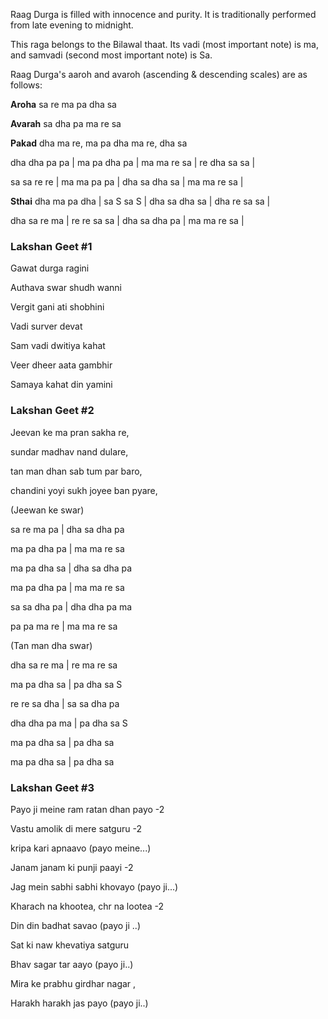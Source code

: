 
Raag Durga is filled with innocence and purity. It is traditionally performed from late evening to midnight.

This raga belongs to the Bilawal thaat. Its vadi (most important note) is ma, and samvadi (second most important note) is Sa.

Raag Durga's aaroh and avaroh (ascending & descending scales) are as follows:

**Aroha**
sa re ma pa dha sa

**Avarah**
sa dha pa ma re sa

**Pakad**
dha ma re, ma pa dha ma re, dha sa

dha dha pa pa | ma pa dha pa | ma ma re sa | re dha sa sa |

sa sa re re | ma ma pa pa | dha sa dha sa | ma ma re sa |

**Sthai**
dha ma pa dha | sa S sa S | dha sa dha sa | dha re sa sa |

dha sa re ma | re re sa sa | dha sa dha pa | ma ma re sa |

### Lakshan Geet #1
Gawat durga ragini

Authava swar shudh wanni

Vergit gani ati shobhini


Vadi surver devat

Sam vadi dwitiya kahat

Veer dheer aata gambhir

Samaya kahat din yamini


### Lakshan Geet #2
Jeevan ke ma pran sakha re,

sundar madhav nand dulare,

tan man dhan sab tum par baro,

chandini yoyi sukh joyee ban pyare,


(Jeewan ke swar)

sa re ma pa | dha sa dha pa

ma pa dha pa | ma ma re sa

ma pa dha sa | dha sa dha pa

ma pa dha pa | ma ma re sa

sa sa dha pa | dha dha pa ma

pa pa ma re | ma ma re sa

(Tan man dha swar)

dha sa re ma | re ma re sa

ma pa dha sa | pa dha sa S

re re sa dha | sa sa dha pa

dha dha pa ma | pa dha sa S


ma pa dha sa | pa dha sa

ma pa dha sa | pa dha sa


### Lakshan Geet #3
Payo ji meine ram ratan dhan payo -2

Vastu amolik di mere satguru -2

kripa kari apnaavo (payo meine...)


Janam janam ki punji paayi -2

Jag mein sabhi sabhi khovayo (payo ji...)


Kharach na khootea, chr na lootea -2

Din din badhat savao (payo ji ..)


Sat ki naw khevatiya satguru

Bhav sagar tar aayo (payo ji..)

Mira ke prabhu girdhar nagar ,

Harakh harakh jas payo (payo ji..)